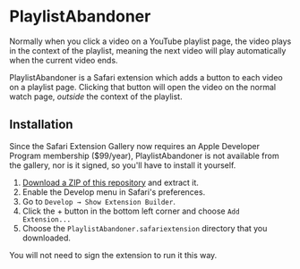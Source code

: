 
# PlaylistAbandoner

Normally when you click a video on a YouTube playlist page, the video plays in
the context of the playlist, meaning the next video will play automatically
when the current video ends.

PlaylistAbandoner is a Safari extension which adds a button to each video on a
playlist page. Clicking that button will open the video on the normal watch page,
_outside_ the context of the playlist.

## Installation

Since the Safari Extension Gallery now requires an Apple Developer Program
membership ($99/year), PlaylistAbandoner is not available from the gallery,
nor is it signed, so you'll have to install it yourself.

1. [Download a ZIP of this repository][download] and extract it.
2. Enable the Develop menu in Safari's preferences.
3. Go to `Develop → Show Extension Builder`.
4. Click the + button in the bottom left corner and choose `Add Extension...`
5. Choose the `PlaylistAbandoner.safariextension` directory that you downloaded.

You will not need to sign the extension to run it this way.

[download]: https://github.com/jobbogamer/PlaylistAbandoner/archive/master.zip
